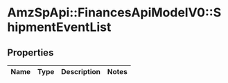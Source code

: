 # AmzSpApi::FinancesApiModelV0::ShipmentEventList

## Properties
Name | Type | Description | Notes
------------ | ------------- | ------------- | -------------

